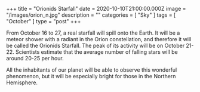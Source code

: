 +++
title = "Orionids Starfall"
date = 2020-10-10T21:00:00.000Z
image = "/images/orion_n.jpg"
description = ""
categories = [ "Sky" ]
tags = [ "October" ]
type = "post"
+++

From October 16 to 27, a real starfall will spill onto the Earth. It will be a meteor shower with a radiant in the Orion constellation, and therefore it will be called the Orionids Starfall. The peak of its activity will be on October 21-22. Scientists estimate that the average number of falling stars will be around 20-25 per hour.

All the inhabitants of our planet will be able to observe this wonderful phenomenon, but it will be especially bright for those in the Northern Hemisphere.
